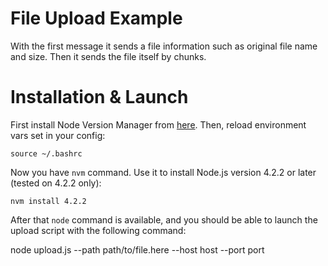 # File Upload Example

With the first message it sends a file information such as original file name and size. Then it sends the file itself by chunks.

# Installation & Launch

First install Node Version Manager from [here](https://github.com/creationix/nvm).
Then, reload environment vars set in your config:

    source ~/.bashrc

Now you have `nvm` command. Use it to install Node.js version 4.2.2 or later (tested on 4.2.2 only):

    nvm install 4.2.2

After that `node` command is available, and you should be able to launch the upload script with the following command:

   node upload.js --path path/to/file.here --host host --port port
